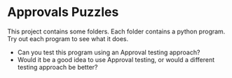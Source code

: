 Approvals Puzzles
=================

This project contains some folders. Each folder contains
a python program. Try out each program to see what it does.

* Can you test this program using an Approval testing approach? 
* Would it be a good idea to use Approval testing, or would a different testing approach be better?

